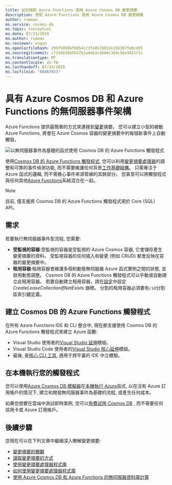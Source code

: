 ```yaml
---
title: 如何搭配 Azure Functions 使用 Azure Cosmos DB 變更摘要
description: 搭配 Azure Functions 使用 Azure Cosmos DB 變更摘要
author: rimman
ms.service: cosmos-db
ms.topic: conceptual
ms.date: 07/23/2019
ms.author: rimman
ms.reviewer: sngun
ms.openlocfilehash: 299799566f0d54cc3fa017b032e15b387fe8cdd5
ms.sourcegitcommit: c72ddb56b5657b2adeb3c4608c3d4c56e3421f2c
ms.translationtype: MT
ms.contentlocale: zh-TW
ms.lasthandoff: 07/24/2019
ms.locfileid: "68467933"
---
```

# <a name="serverless-event-based-architectures-with-azure-cosmos-db-and-azure-functions"></a>具有 Azure Cosmos DB 和 Azure Functions 的無伺服器事件架構

Azure Functions 提供最簡單的方式來連接到[變更](change-feed.md)摘要。 您可以建立小型的被動 Azure Functions, 將會在 Azure Cosmos 容器的變更摘要中的每個新事件上自動觸發。

![以無伺服器事件為基礎的函式使用 Cosmos DB 的 Azure Functions 觸發程式](./media/change-feed-functions/functions.png)

使用[Cosmos DB 的 Azure Functions 觸發程式](../azure-functions/functions-bindings-cosmosdb-v2.md#trigger), 您可以利用[變更摘要處理器](./change-feed-processor.md)的調整和可靠的事件偵測功能, 而不需要維護任何背景[工作基礎結構](./change-feed-processor.md)。 只需專注于 Azure 函式的邏輯, 而不需擔心事件來源管線的其餘部分。 您甚至可以將觸發程式與任何其他[Azure Functions](../azure-functions/functions-triggers-bindings.md#supported-bindings)系結混合在一起。

> [!NOTE]
> 目前, 僅支援將 Cosmos DB 的 Azure Functions 觸發程式用於 Core (SQL) API。

## <a name="requirements"></a>需求

若要執行無伺服器事件型流程, 您需要:

* **受監視的容器**:受監視的容器是受監視的 Azure Cosmos 容器, 它會儲存產生變更摘要的資料。 受監視容器的任何插入和變更 (例如 CRUD) 都會反映在容器的變更摘要中。
* **租用容器**:租用容器會維護多個和動態無伺服器 Azure 函式實例之間的狀態, 並啟用動態調整。 Cosmos DB 的 Azure Functions 觸發程式可以手動或自動建立此租用容器。 若要自動建立租用容器，請在[設定](../azure-functions/functions-bindings-cosmosdb-v2.md#trigger---configuration)中設定 *CreateLeaseCollectionIfNotExists* 旗標。 分割的租用容器必須要有`/id`分割區索引鍵定義。

## <a name="create-your-azure-functions-trigger-for-cosmos-db"></a>建立 Cosmos DB 的 Azure Functions 觸發程式

在所有 Azure Functions IDE 和 CLI 整合中, 現在都支援使用 Cosmos DB 的 Azure Functions 觸發程式來建立 Azure 函數:

* Visual Studio 使用者的[Visual Studio 延伸](../azure-functions/functions-develop-vs.md)模組。
* Visual Studio Code 使用者的[Visual Studio 核心延伸](https://code.visualstudio.com/tutorials/functions-extension/create-function)模組。
* 最後, 是[核心 CLI 工具](../azure-functions/functions-run-local.md#create-func), 適用于跨平臺的 IDE 中立體驗。

## <a name="run-your-trigger-locally"></a>在本機執行您的觸發程式

您可以使用[Azure Cosmos DB 模擬器](./local-emulator.md)在[本機執行 Azure](../azure-functions/functions-develop-local.md)函式, 以在沒有 Azure 訂用帳戶的情況下, 建立和開發無伺服器事件為基礎的流程, 或產生任何成本。

如果您想要在雲端中測試即時案例, 您可以[免費試用 Cosmos DB](https://azure.microsoft.com/try/cosmosdb/) , 而不需要任何信用卡或 Azure 訂用帳戶。

## <a name="next-steps"></a>後續步驟

您現在可以在下列文章中繼續深入瞭解變更摘要:

* [變更摘要的概觀](change-feed.md)
* [讀取變更摘要的方式](read-change-feed.md)
* [使用變更摘要處理器程式庫](change-feed-processor.md)
* [如何使用變更摘要處理器程式庫](change-feed-processor.md)
* [使用 Azure Cosmos DB 和 Azure Functions 的無伺服器資料庫計算](serverless-computing-database.md)
